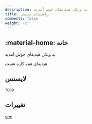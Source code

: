 ```yaml
---
description: به ویکی هیدیفای خوش آمدید
title: راهنمای منیجر
comments: false
weight: -2
---
```

## :material-home: خانه

به ویکی هیدیفای خوش آمدید

هیدیفای همه کاره هست

## لایسنس

```
TODO
```

## تغییرات

[see](changelog.md)